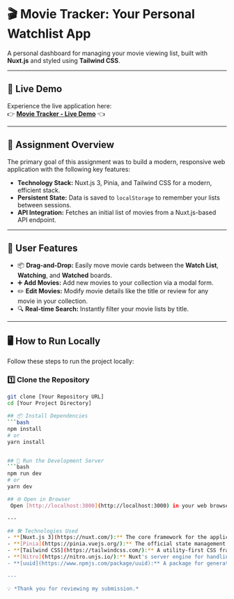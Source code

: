 # 🎬 Movie Tracker: Your Personal Watchlist App

A personal dashboard for managing your movie viewing list, built with **Nuxt.js** and styled using **Tailwind CSS**.

---

## 🚀 Live Demo
Experience the live application here:  
👉 **[Movie Tracker - Live Demo](https://nuxt-movie-list.vercel.app/)** 👈

---

## 📌 Assignment Overview
The primary goal of this assignment was to build a modern, responsive web application with the following key features:

- **Technology Stack:** Nuxt.js 3, Pinia, and Tailwind CSS for a modern, efficient stack.
- **Persistent State:** Data is saved to `localStorage` to remember your lists between sessions.
- **API Integration:** Fetches an initial list of movies from a Nuxt.js-based API endpoint.

---

## 🎯 User Features
- 📦 **Drag-and-Drop:** Easily move movie cards between the **Watch List**, **Watching**, and **Watched** boards.  
- ➕ **Add Movies:** Add new movies to your collection via a modal form.  
- ✏️ **Edit Movies:** Modify movie details like the title or review for any movie in your collection.  
- 🔍 **Real-time Search:** Instantly filter your movie lists by title.  

---

## 🖥️ How to Run Locally

Follow these steps to run the project locally:

### 1️⃣ Clone the Repository
```bash
git clone [Your Repository URL]
cd [Your Project Directory]

## 📦 Install Dependencies
```bash
npm install
# or
yarn install


## 🚀 Run the Development Server
```bash
npm run dev
# or
yarn dev

## 🌐 Open in Browser
 Open [http://localhost:3000](http://localhost:3000) in your web browser to view the application.

---

## 🛠️ Technologies Used
- **[Nuxt.js 3](https://nuxt.com/):** The core framework for the application.
- **[Pinia](https://pinia.vuejs.org/):** The official state management library for Vue.js.
- **[Tailwind CSS](https://tailwindcss.com/):** A utility-first CSS framework for rapid styling.
- **[Nitro](https://nitro.unjs.io/):** Nuxt's server engine for handling API endpoints.
- **[uuid](https://www.npmjs.com/package/uuid):** A package for generating unique IDs.

---

💡 *Thank you for reviewing my submission.*
